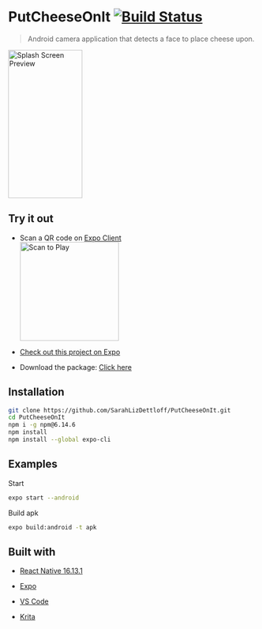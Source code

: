 # PutCheeseOnIt [![Build Status](https://travis-ci.org/SarahLizDettloff/PutCheeseOnIt.svg?branch=master)](https://travis-ci.org/SarahLizDettloff/PutCheeseOnIt)
> Android camera application that detects a face to place cheese upon.
  <img src="https://github.com/SarahLizDettloff/PutCheeseOnIt/blob/master/assets/splash.gif?raw=true" width="150" height="300" alt="Splash Screen Preview">

## Try it out
 * Scan a QR code on [Expo Client](https://expo.io/tools#client)  
       <img src="https://github.com/SarahLizDettloff/PutCheeseOnIt/blob/master/assets/QRSample.png?raw=true" alt="Scan to Play"  width="200" height="200">
  
 * [Check out this project on Expo](https://expo.io/@sarahdettloff/projects/PutCheeseOnIt)
 * Download the package: [Click here](https://github.com/SarahLizDettloff/PutCheeseOnIt/raw/master/PutCheeseOnIt.apk)

      
## Installation

```bash
git clone https://github.com/SarahLizDettloff/PutCheeseOnIt.git
cd PutCheeseOnIt
npm i -g npm@6.14.6
npm install
npm install --global expo-cli
```

## Examples
Start
```bash
expo start --android
```
Build apk
```bash
expo build:android -t apk
```

## Built with
* [React Native 16.13.1](https://facebook.github.io/react-native/)

* [Expo](https://expo.io)

* [VS Code](https://code.visualstudio.com/)

* [Krita](https://krita.org/en/)

